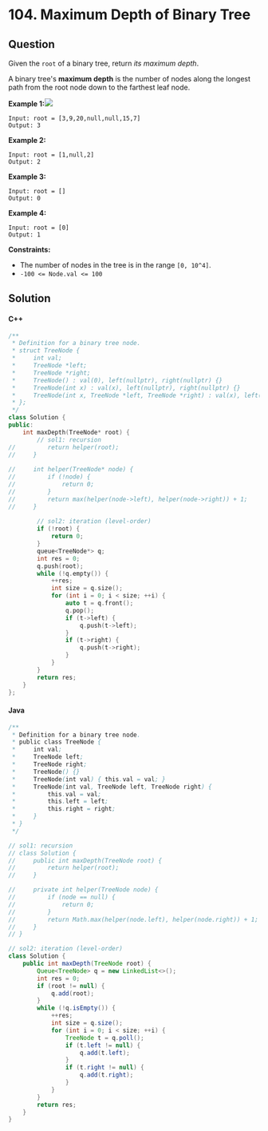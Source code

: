 # 104. Maximum Depth of Binary Tree

## Question

Given the `root` of a binary tree, return _its maximum depth_.

A binary tree's **maximum depth** is the number of nodes along the longest path from the root node down to the farthest leaf node.

**Example 1:**![](https://assets.leetcode.com/uploads/2020/11/26/tmp-tree.jpg)

```
Input: root = [3,9,20,null,null,15,7]
Output: 3
```

**Example 2:**

```
Input: root = [1,null,2]
Output: 2
```

**Example 3:**

```
Input: root = []
Output: 0
```

**Example 4:**

```
Input: root = [0]
Output: 1
```

**Constraints:**

* The number of nodes in the tree is in the range `[0, 10^4]`.
* `-100 <= Node.val <= 100`

## Solution

#### C++

```cpp
/**
 * Definition for a binary tree node.
 * struct TreeNode {
 *     int val;
 *     TreeNode *left;
 *     TreeNode *right;
 *     TreeNode() : val(0), left(nullptr), right(nullptr) {}
 *     TreeNode(int x) : val(x), left(nullptr), right(nullptr) {}
 *     TreeNode(int x, TreeNode *left, TreeNode *right) : val(x), left(left), right(right) {}
 * };
 */
class Solution {
public:
    int maxDepth(TreeNode* root) {
        // sol1: recursion
//         return helper(root);
//     }
    
//     int helper(TreeNode* node) {
//         if (!node) {
//             return 0;
//         }
//         return max(helper(node->left), helper(node->right)) + 1;
//     }
        
        // sol2: iteration (level-order)
        if (!root) {
            return 0;
        }
        queue<TreeNode*> q;
        int res = 0;
        q.push(root);
        while (!q.empty()) {
            ++res;
            int size = q.size();
            for (int i = 0; i < size; ++i) {
                auto t = q.front();
                q.pop();
                if (t->left) {
                    q.push(t->left);
                }
                if (t->right) {
                    q.push(t->right);
                }
            }
        }
        return res;
    }
};
```

#### Java

```java
/**
 * Definition for a binary tree node.
 * public class TreeNode {
 *     int val;
 *     TreeNode left;
 *     TreeNode right;
 *     TreeNode() {}
 *     TreeNode(int val) { this.val = val; }
 *     TreeNode(int val, TreeNode left, TreeNode right) {
 *         this.val = val;
 *         this.left = left;
 *         this.right = right;
 *     }
 * }
 */

// sol1: recursion
// class Solution {
//     public int maxDepth(TreeNode root) {
//         return helper(root);
//     }

//     private int helper(TreeNode node) {
//         if (node == null) {
//             return 0;
//         }
//         return Math.max(helper(node.left), helper(node.right)) + 1;
//     }
// }

// sol2: iteration (level-order)
class Solution {
    public int maxDepth(TreeNode root) {
        Queue<TreeNode> q = new LinkedList<>();
        int res = 0;
        if (root != null) {
            q.add(root);
        }
        while (!q.isEmpty()) {
            ++res;
            int size = q.size();
            for (int i = 0; i < size; ++i) {
                TreeNode t = q.poll();
                if (t.left != null) {
                    q.add(t.left);
                }
                if (t.right != null) {
                    q.add(t.right);
                }
            }
        }
        return res;
    }
}
```
